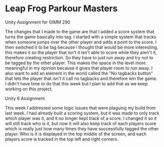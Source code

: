 # Leap Frog Parkour Masters
 Unity Assignment for GIMM 290

The changes that I made to the game are that I added a score system that turns the game basically into tag.
I started with a simple system that tracks when someone jumps over the other player and adds a point to the score.
I then switched it to be tag because I thought that would be more interesting, this makes it so the player that isn't it isn't able to score while they aren't it, therefore creating restriction. 
So they have to just run away and try not to be tagged by the other player. This makes the space in the level more meaningful in my opinion because it gives that player room to run away. 
I also want to add an element in the world called the "No tagbacks button" that lets the player that isn't it call no tagbacks and therefore win the game.
I didn't have time to do that this week but I plan to add that as we keep working on this project. 


Unity 6 Assignment

This week I addressed some logic issues that were plaguing my build from last week. I had already built a scoring system, but it was made to only track which player was it, and it no longer kept track of a score. I changed it so it will still track who is it, but now it will also keep track of each players score which is really just how many times they have successfully tagged the other player. Who is it is displayed in the top middle of the screen, and each players score is tracked in the top left and right corners. 
